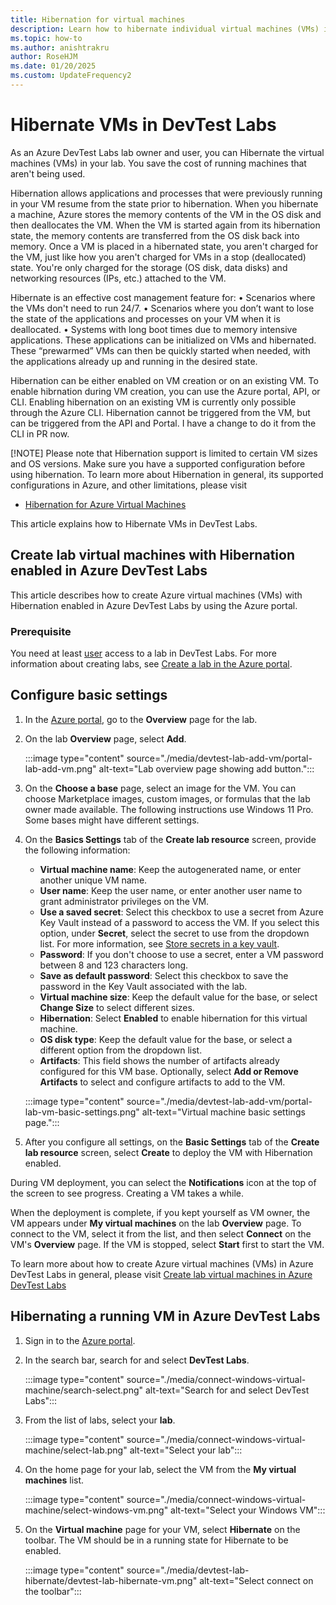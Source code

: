 ```yaml
---
title: Hibernation for virtual machines
description: Learn how to hibernate individual virtual machines (VMs) in Azure DevTest Labs.
ms.topic: how-to
ms.author: anishtrakru
author: RoseHJM
ms.date: 01/20/2025
ms.custom: UpdateFrequency2
---
```


# Hibernate VMs in DevTest Labs

As an Azure DevTest Labs lab owner and user, you can Hibernate the virtual machines (VMs) in your lab. You save the cost of running machines that aren't being used.

Hibernation allows applications and processes that were previously running in your VM resume from the state prior to hibernation. When you hibernate a machine, Azure stores the memory contents of the VM in the OS disk and then deallocates the VM. When the VM is started again from its hibernation state, the memory contents are transferred from the OS disk back into memory. Once a VM is placed in a hibernated state, you aren't charged for the VM, just like how you aren't charged for VMs in a stop (deallocated) state. You're only charged for the storage (OS disk, data disks) and networking resources (IPs, etc.) attached to the VM.

Hibernate is an effective cost management feature for:
•	Scenarios where the VMs don't need to run 24/7.
•	Scenarios where you don’t want to lose the state of the applications and processes on your VM when it is deallocated.
•	Systems with long boot times due to memory intensive applications. These applications can be initialized on VMs and hibernated. These “prewarmed” VMs can then be quickly started when needed, with the applications already up and running in the desired state.

Hibernation can be either enabled on VM creation or on an existing VM. To enable hibrnation during VM creation, you can use the Azure portal, API, or CLI. Enabling hibernation on an existing VM is currently only possible through the Azure CLI. Hibernation cannot be triggered from the VM, but can be triggered from the API and Portal. I have a change to do it from the CLI in PR now.

[!NOTE]
Please note that Hibernation support is limited to certain VM sizes and OS versions. Make sure you have a supported configuration before using hibernation.
To learn more about Hibernation in general, its supported configurations in Azure, and other limitations, please visit 
- [Hibernation for Azure Virtual Machines](https://learn.microsoft.com/azure/virtual-machines/hibernate-resume) 

This article explains how to Hibernate VMs in DevTest Labs.

## Create lab virtual machines with Hibernation enabled in Azure DevTest Labs

This article describes how to create Azure virtual machines (VMs) with Hibernation enabled in Azure DevTest Labs by using the Azure portal.

### Prerequisite

You need at least [user](devtest-lab-add-devtest-user.md#devtest-labs-user) access to a lab in DevTest Labs. For more information about creating labs, see [Create a lab in the Azure portal](devtest-lab-create-lab.md).

<a name="create-and-add-virtual-machines"></a>
## Configure basic settings

1. In the [Azure portal](https://portal.azure.com), go to the **Overview** page for the lab.

1. On the lab **Overview** page, select **Add**.

   :::image type="content" source="./media/devtest-lab-add-vm/portal-lab-add-vm.png" alt-text="Lab overview page showing add button.":::

1. On the **Choose a base** page, select an image for the VM. You can choose Marketplace images, custom images, or formulas that the lab owner made available. The following instructions use Windows 11 Pro. Some bases might have different settings.

1. On the **Basics Settings** tab of the **Create lab resource** screen, provide the following information:

   - **Virtual machine name**: Keep the autogenerated name, or enter another unique VM name.
   - **User name**: Keep the user name, or enter another user name to grant administrator privileges on the VM.
   - **Use a saved secret**: Select this checkbox to use a secret from Azure Key Vault instead of a password to access the VM. If you select this option, under **Secret**, select the secret to use from the dropdown list. For more information, see [Store secrets in a key vault](devtest-lab-store-secrets-in-key-vault.md). 
   - **Password**: If you don't choose to use a secret, enter a VM password between 8 and 123 characters long.
   - **Save as default password**: Select this checkbox to save the password in the Key Vault associated with the lab.
   - **Virtual machine size**: Keep the default value for the base, or select **Change Size** to select different sizes.
   - **Hibernation**: Select **Enabled** to enable hibernation for this virtual machine.
   - **OS disk type**: Keep the default value for the base, or select a different option from the dropdown list.
   - **Artifacts**: This field shows the number of artifacts already configured for this VM base. Optionally, select **Add or Remove Artifacts** to select and configure artifacts to add to the VM.

   :::image type="content" source="./media/devtest-lab-add-vm/portal-lab-vm-basic-settings.png" alt-text="Virtual machine basic settings page.":::

1. After you configure all settings, on the **Basic Settings** tab of the **Create lab resource** screen, select **Create** to deploy the VM with Hibernation enabled.

During VM deployment, you can select the **Notifications** icon at the top of the screen to see progress. Creating a VM takes a while.

When the deployment is complete, if you kept yourself as VM owner, the VM appears under **My virtual machines** on the lab **Overview** page. To connect to the VM, select it from the list, and then select **Connect** on the VM's **Overview** page. If the VM is stopped, select **Start** first to start the VM.

To learn more about how to create Azure virtual machines (VMs) in Azure DevTest Labs in general, please visit [Create lab virtual machines in Azure DevTest Labs](devtest-lab-create-lab.md)

## Hibernating a running VM in Azure DevTest Labs

1. Sign in to the [Azure portal](https://portal.azure.com).

1. In the search bar, search for and select **DevTest Labs**. 

    :::image type="content" source="./media/connect-windows-virtual-machine/search-select.png" alt-text="Search for and select DevTest Labs":::    
1. From the list of labs, select your **lab**.

    :::image type="content" source="./media/connect-windows-virtual-machine/select-lab.png" alt-text="Select your lab":::            
1. On the home page for your lab, select the VM from the **My virtual machines** list. 

    :::image type="content" source="./media/connect-windows-virtual-machine/select-windows-vm.png" alt-text="Select your Windows VM":::                
1. On the **Virtual machine** page for your VM, select **Hibernate** on the toolbar. The VM should be in a running state for Hibernate to be enabled.

    :::image type="content" source="./media/devtest-lab-hibernate/devtest-lab-hibernate-vm.png" alt-text="Select connect on the toolbar":::
